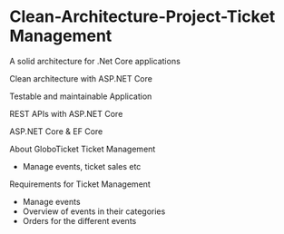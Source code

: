 # Clean-Architecture-Project-Ticket Management

A solid architecture for .Net Core applications

Clean architecture with ASP.NET Core

Testable and maintainable Application

REST APIs with ASP.NET Core

ASP.NET Core & EF Core

About GloboTicket Ticket Management
- Manage events, ticket sales etc

Requirements for Ticket Management
- Manage events
- Overview of events in their categories
- Orders for the different events
